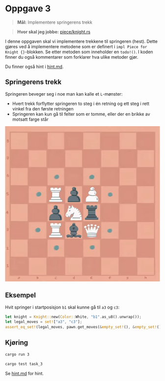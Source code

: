 # Oppgave 3
> **Mål:** Implementere springerens trekk

> **Hvor skal jeg jobbe:** [piece/knight.rs](piece/knight.rs)

I denne oppgaven skal vi implementere trekkene til springeren (hest). Dette gjøres ved å implementere metodene som 
er definert i `impl Piece for Knight {}`-blokken. Se etter metoden som inneholder en `todo!()`. I koden finner du 
også kommentarer som forklarer hva ulike metoder gjør.


Du finner også hint i [hint.md](hint.md).

## Springerens trekk
Springeren beveger seg i noe man kan kalle et `L`-mønster:
- Hvert trekk forflytter springeren to steg i én retning og ett steg i rett vinkel fra den
  første retningen
- Springeren kan kun gå til felter som er tomme, eller der en brikke av motsatt farge står

![Springertrekk](../../images/moves/knight.gif)

## Eksempel
Hvit springer i startposisjon `b1` skal kunne gå til `a3` og `c3`:

```rust
let knight = Knight::new(Color::White, "b1".as_u8().unwrap());
let legal_moves = set!["a3", "c3"];
assert_eq_set!(legal_moves, pawn.get_moves(&empty_set!(), &empty_set!());
```

## Kjøring
```bash
cargo run 3
```
```bash
cargo test task_3
```

Se [hint.md](hint.md) for hint.